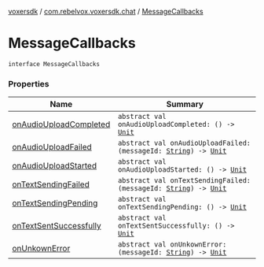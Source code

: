 [voxersdk](../../index.md) / [com.rebelvox.voxersdk.chat](../index.md) / [MessageCallbacks](./index.md)

# MessageCallbacks

`interface MessageCallbacks`

### Properties

| Name | Summary |
|---|---|
| [onAudioUploadCompleted](on-audio-upload-completed.md) | `abstract val onAudioUploadCompleted: () -> `[`Unit`](https://kotlinlang.org/api/latest/jvm/stdlib/kotlin/-unit/index.html) |
| [onAudioUploadFailed](on-audio-upload-failed.md) | `abstract val onAudioUploadFailed: (messageId: `[`String`](https://kotlinlang.org/api/latest/jvm/stdlib/kotlin/-string/index.html)`) -> `[`Unit`](https://kotlinlang.org/api/latest/jvm/stdlib/kotlin/-unit/index.html) |
| [onAudioUploadStarted](on-audio-upload-started.md) | `abstract val onAudioUploadStarted: () -> `[`Unit`](https://kotlinlang.org/api/latest/jvm/stdlib/kotlin/-unit/index.html) |
| [onTextSendingFailed](on-text-sending-failed.md) | `abstract val onTextSendingFailed: (messageId: `[`String`](https://kotlinlang.org/api/latest/jvm/stdlib/kotlin/-string/index.html)`) -> `[`Unit`](https://kotlinlang.org/api/latest/jvm/stdlib/kotlin/-unit/index.html) |
| [onTextSendingPending](on-text-sending-pending.md) | `abstract val onTextSendingPending: () -> `[`Unit`](https://kotlinlang.org/api/latest/jvm/stdlib/kotlin/-unit/index.html) |
| [onTextSentSuccessfully](on-text-sent-successfully.md) | `abstract val onTextSentSuccessfully: () -> `[`Unit`](https://kotlinlang.org/api/latest/jvm/stdlib/kotlin/-unit/index.html) |
| [onUnkownError](on-unkown-error.md) | `abstract val onUnkownError: (messageId: `[`String`](https://kotlinlang.org/api/latest/jvm/stdlib/kotlin/-string/index.html)`) -> `[`Unit`](https://kotlinlang.org/api/latest/jvm/stdlib/kotlin/-unit/index.html) |
